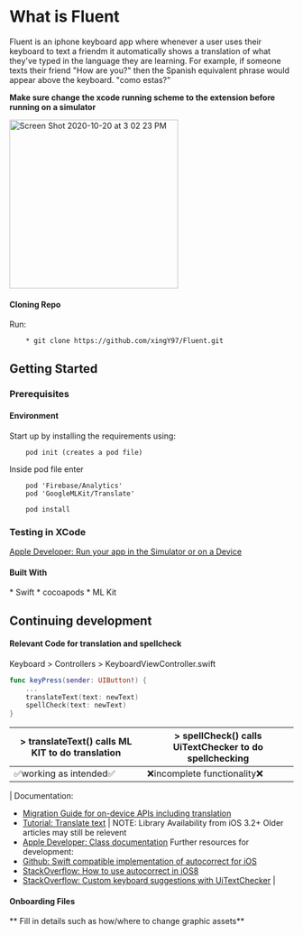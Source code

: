 

 # **What is Fluent** 
 Fluent is an iphone keyboard app where whenever a user uses their keyboard to text a friendm it automatically shows a translation of what they've typed in the language they are learning. For example, if someone texts their friend "How are you?" then the Spanish equivalent phrase would appear above the keyboard. "como estas?"



**Make sure change the xcode running scheme to the extension before running on a simulator**

<img width="299" alt="Screen Shot 2020-10-20 at 3 02 23 PM" src="https://user-images.githubusercontent.com/45300300/96632169-52bf1f80-12e5-11eb-883f-ae10c31ae464.png">

<h4>Cloning Repo</h4>
Run:

```xcode
    * git clone https://github.com/xingY97/Fluent.git
```
## Getting Started

<h3>Prerequisites</h3>

<h4>Environment</h4>
Start up by installing the requirements using:

```cocoapods
    pod init (creates a pod file)
```
Inside pod file enter
```
    pod 'Firebase/Analytics'
    pod 'GoogleMLKit/Translate'
```
```
    pod install
```

<h3>Testing in XCode</h3>

[Apple Developer: Run your app in the Simulator or on a Device](https://developer.apple.com/documentation/xcode/running_your_app_in_the_simulator_or_on_a_device)

<h4>Built With</h4>
* Swift
* cocoapods
* ML Kit 

## Continuing development
<h4>Relevant Code for translation and spellcheck</h4>
Keyboard > Controllers > KeyboardViewController.swift

```Swift
func keyPress(sender: UIButton!) {
    ...
    translateText(text: newText)
    spellCheck(text: newText)
}
```
|> translateText() calls ML KIT to do translation | > spellCheck() calls UiTextChecker to do spellchecking |
| --- | --- |
| :white_check_mark:working as intended:white_check_mark: | :x:incomplete functionality:x: |
|
Documentation:
* [Migration Guide for on-device APIs including translation](https://developers.google.com/ml-kit/migration)
* [Tutorial: Translate text](https://firebase.google.com/docs/ml-kit/ios/translate-text)
|
NOTE: Library Availability from iOS 3.2+ Older articles may still be relevent
* [Apple Developer: Class documentation](https://developer.apple.com/documentation/uikit/uitextchecker)
Further resources for development:
* [Github: Swift compatible implementation of autocorrect for iOS](https://github.com/ansonl/ios-uitextchecker-autocorrect)
* [StackOverflow: How to use autocorrect in iOS8](https://stackoverflow.com/questions/24627616/how-to-use-autocorrection-and-shortcut-list-in-ios8-custom-keyboard)
* [StackOverflow: Custom keyboard suggestions with UiTextChecker](https://stackoverflow.com/questions/46153376/ios-custom-keyboard-suggestions-with-uitextchecker)
|

<h4>Onboarding Files</h4>
** Fill in details such as how/where to change graphic assets**